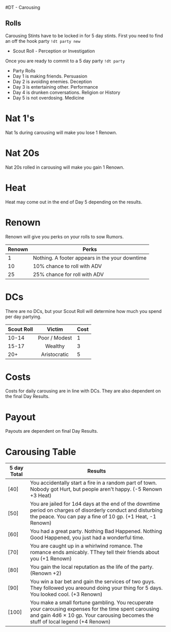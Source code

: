 #DT - Carousing
## Rolls
Carousing Stints have to be locked in for 5 day stints. First you need to find an off the hook party `!dt party new`
* Scout Roll - Perception or Investigation

Once you are ready to commit to a 5 day party `!dt party`
* Party Rolls 
* Day 1 is making friends. Persuasion
* Day 2 is avoiding enemies. Deception
* Day 3 is entertaining other. Performance
* Day 4 is drunken conversations. Religion or History
* Day 5 is not overdosing. Medicine

# Nat 1's
Nat 1s during carousing will make you lose 1 Renown.

# Nat 20s
Nat 20s rolled in carousing will make you gain 1 Renown.

# Heat
Heat may come out in the end of Day 5 depending on the results. 

# Renown
Renown will give you perks on your rolls to sow Rumors.

| Renown | Perks |
| ---- | ----------- |
| 1 | Nothing. A footer appears in the your downtime |
| 10  | 10% chance to roll with ADV |
| 25  | 25% chance for roll with ADV |
 

# DCs

There are no DCs, but your Scout Roll will determine how much you spend per day partying.

| Scout Roll  | Victim | Cost |
| ----  | :------: | --- |
| 10-14 | Poor / Modest | 1 |
| 15-17 | Wealthy     |  3 |
| 20+   | Aristocratic| 5 |

# Costs
Costs for daily carousing are in line with DCs. They are also dependent on the final Day Results.

# Payout
Payouts are dependent on final Day Results.

# Carousing Table
| 5 day Total | Results |
| --- | --- |
|[40] |You accidentally start a fire in a random part of town. Nobody got Hurt, but people aren't happy. (-5 Renown +3 Heat)
|[50] |You are jailed for 1d4 days at the end of the downtime period on charges of disorderly conduct and disturbing the peace. You can pay a fine of 10 gp. (+1 Heat, -1 Renown)
|[60] |You had a great party. Nothing Bad Happened. Nothing Good Happened, you just had a wonderful time.
|[70]| You are caught up in a whirlwind romance. The romance ends amicably. TThey tell their friends about you (+1 Renown)
|[80]| You gain the local reputation as the life of the party.  (Renown +2)
|[90]| You win a bar bet and gain the services of two guys. They followed you areound doing your thing for 5 days. You looked cool. (+3 Renown) 
|[100]| You make a small fortune gambling. You recuperate your carousing expenses for the time spent carousing and gain 4d6 × 10 gp. Your carousing becomes the stuff of local legend (+4 Renown)
